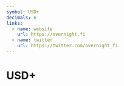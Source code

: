 ```yaml
---
symbol: USD+
decimals: 6
links:
  - name: website
    url: https://overnight.fi
  - name: twitter
    url: https://twitter.com/overnight_fi
---
```


# USD+
